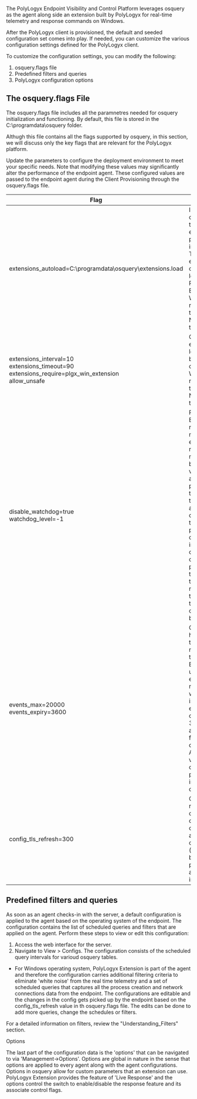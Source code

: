 The PolyLogyx Endpoint Visibility and Control Platform leverages osquery as the agent along side an extension built by PolyLogyx for real-time telemetry and response commands on Windows.

After the PolyLogyx client is provisioned, the default and seeded configuration set comes into play. If needed, you can customize the various configuration settings defined for the PolyLogyx client. 

To customize the configuration settings, you can modify the following:

1. osquery.flags file 
2. Predefined filters and queries
3. PolyLogyx configuration options

The osquery.flags File
--------------------------------

The osquery.flags file includes all the paramnetres needed for osquery initialization and functioning. By default, this file is stored in the C:\programdata\osquery folder. 


Althugh this file contains all the flags supported by osquery, in this section, we will discuss only the key flags that are relevant for the PolyLogyx platform. 

Update the parameters to configure the deployment environment to meet your specific needs. Note that modifying these values may significantly alter the performance of the endpoint agent. These configured values are passed to the endpoint agent during the <link>Client Provisioning</link> through the osquery.flags file.


| Flag | Description                                                                                                                                                                                 |
|-----------|----------------------------------------------------------------------------------------------------------------------------------------------------------------------------------------------|
| extensions_autoload=C:\programdata\osquery\extensions.load | Informs the osquery agent to load an extension as part of osquery initialization. The extensions.load contains the location to the PolyLogyx Extension file. We recommended that you DO NOT change this flag.                                                                                                                                  |
| extensions_interval=10 <br> extensions_timeout=90 <br> extensions_require=plgx_win_extension <br> allow_unsafe | Control the extension loading behavior of the osquery agent. We recommended that you DO NOT change this flag. |
| disable_watchdog=true <br> watchdog_level=-1 | PolyLogyx Extension is a real-time event monitor on the endpoint. The real time monitoring can be enormously voluminous and the query paths to the tables where those events are recorded could surpass the defaul performance constraints imposed by osquery on its child processes and threads. It is therefore recommended to turn off those constraints for better stability.|
| events_max=20000 <br> events_expiry=3600 | Govern the history of real time events recorded on the endpoint. By default, upto 20000 events are recorded and when the count is hit, all the events that are older than 3600 seconds are purged from the local database. Altering these values can cause performance impact on queries. | 
| config_tls_refresh=300 | Governs the refresh interval of agent config. Any changes to the agent configuration (as defined below) will get picked by the agent after this interval.|


Predefined filters and queries
---------------
As soon as an agent checks-in with the server, a default configuration is applied to the agent based on the operating system of the endpoint. The configuration contains the list of scheduled queries and filters that are applied on the agent. 
Perform these steps to view or edit this configuration:
1. Access the web interface for the server.
2. Navigate to View  > Configs. 
The configuration consists of the scheduled query intervals for varioud osquery tables. 
 - For Windows operating system, PolyLogyx Extension is part of the agent and therefore the configuration carries additional filtering criteria to eliminate 'white noise' from the real time telemetry and a set of scheduled queries that captures all the process creation and network connections data from the endpoint. The configurations are editable and the changes in the config gets picked up by the endpoint based on the config_tls_refresh value in th osquery.flags file. The edits can be done to add more queries, change the schedules or filters. 
 
 For a detailed information on filters, review the "Understanding_Filters" section.

Options

The last part of the configuration data is the 'options' that can be navigated to via 'Management->Options'. Options are global in nature in the sense that options are applied to every agent along with the agent configurations. Options in osquery allow for custom parameters that an extension can use. PolyLogyx Extension provides the feature of 'Live Response' and the options control the switch to enable/disable the response feature and its associate control flags.
